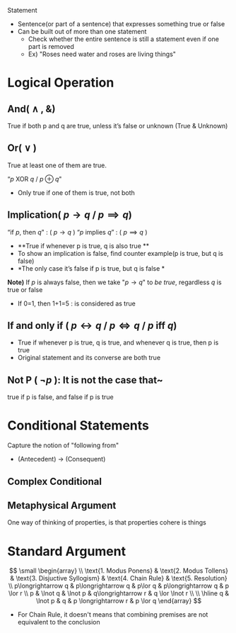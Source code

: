 Statement
- Sentence(or part of a sentence) that expresses something true or false
- Can be built out of more than one statement
	- Check whether the entire sentence is still a statement even if one part is removed
	- Ex) "Roses need water and roses are living things"

# Logical Operation
## And( $\wedge$ , &)
True if both p and q are true, unless it’s false or unknown (True & Unknown) 

## Or( $\lor$ )
True at least one of them are true.

“$p\text{ XOR } q$ / $p\oplus q$"
- Only true if one of them is true, not both

## Implication( $p\longrightarrow q$  / $p\implies q$)
“$\text{if }p\text{, then }q$" : ( $p\longrightarrow q$ )
“$p\text{ implies }q$” : ( $p\implies q$ )
- **True if whenever p is true, q is also true **
- To show an implication is false, find counter example(p is true, but q is false)
- *The only case it’s false if p is true, but q is false *

**Note)**
If $p$ is always false, then we take "$p\longrightarrow q$" to *be true*, regardless $q$ is true or false 
- If 0=1, then 1+1=5 : is considered as true 

## If and only if ( $p\longleftrightarrow q$ / $p\iff q$ / $p\text{ iff }q$)
- True if whenever p is true, q is true, and whenever q is true, then p is true 
- Original statement and its converse are both true 

## Not P ( $\lnot p$ ): It is not the case that~
true if p is false, and false if p is true 

# Conditional Statements
Capture the notion of "following from"
- (Antecedent) $\to$ (Consequent)

## Complex Conditional

## Metaphysical Argument
One way of thinking of properties, is that properties cohere is things

# Standard Argument
$$
\small
\begin{array} \\
\text{1. Modus Ponens} & \text{2. Modus Tollens} & \text{3. Disjuctive Syllogism} & \text{4. Chain Rule} & \text{5. Resolution}  \\
p\longrightarrow q & p\longrightarrow q & p\lor q & p\longrightarrow q & p \lor r \\
p & \lnot q & \lnot p & q\longrightarrow r & q \lor \lnot r  \\
 \\
\hline
q & \lnot p & q & p \longrightarrow r & p \lor q
\end{array}
$$

- For Chain Rule, it doesn't means that combining premises are not equivalent to the conclusion